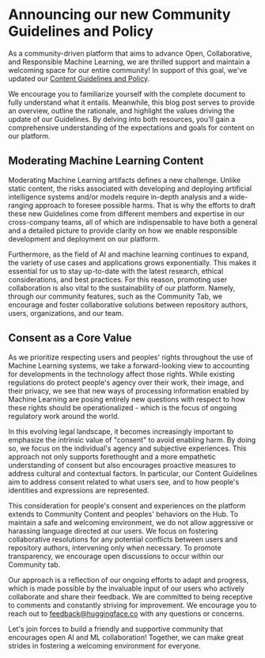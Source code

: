 # Announcing our new Community Guidelines and Policy

As a community-driven platform that aims to advance Open, Collaborative, and Responsible Machine Learning, we are thrilled support and maintain a welcoming space for our entire community! In support of this goal, we've updated our [Content Guidelines and Policy](https://huggingface.co/content-guidelines).

We encourage you to familiarize yourself with the complete document to fully understand what it entails. Meanwhile, this blog post serves to provide an overview, outline the rationale, and highlight the values driving the update of our Guidelines. By delving into both resources, you'll gain a comprehensive understanding of the expectations and goals for content on our platform.

## Moderating Machine Learning Content

Moderating Machine Learning artifacts defines a new challenge. Unlike static content, the risks associated with developing and deploying artificial intelligence systems and/or models require in-depth analysis and a wide-ranging approach to foresee possible harms. That is why the efforts to draft these new Guidelines come from different members and expertise in our cross-company teams, all of which are indispensable to have both a general and a detailed picture to provide clarity on how we enable responsible development and deployment on our platform.

Furthermore, as the field of AI and machine learning continues to expand, the variety of use cases and applications grows exponentially. This makes it essential for us to stay up-to-date with the latest research, ethical considerations, and best practices. For this reason, promoting user collaboration is also vital to the sustainability of our platform. Namely, through our community features, such as the Community Tab, we encourage and foster collaborative solutions between repository authors, users, organizations, and our team.

## Consent as a Core Value

As we prioritize respecting users and peoples' rights throughout the use of Machine Learning systems, we take a forward-looking view to accounting for developments in the technology affect those rights. While existing regulations do protect people's agency over their work, their image, and their privacy, we see that new ways of processing information enabled by Machine Learning are posing entirely new questions with respect to how these rights should be operationalized - which is the focus of ongoing regulatory work around the world.

In this evolving legal landscape, it becomes increasingly important to emphasize the intrinsic value of "consent" to avoid enabling harm. By doing so, we focus on the individual's agency and subjective experiences. This approach not only supports forethought and a more empathetic understanding of consent but also encourages proactive measures to address cultural and contextual factors. In particular, our Content Guidelines aim to address consent related to what users see, and to how people's identities and expressions are represented.

This consideration for people's consent and experiences on the platform extends to Community Content and peoples' behaviors on the Hub. To maintain a safe and welcoming environment, we do not allow aggressive or harassing language directed at our users. We focus on fostering collaborative resolutions for any potential conflicts between users and repository authors, intervening only when necessary. To promote transparency, we encourage open discussions to occur within our Community tab.

Our approach is a reflection of our ongoing efforts to adapt and progress, which is made possible by the invaluable input of our users who actively collaborate and share their feedback. We are committed to being receptive to comments and constantly striving for improvement. We encourage you to reach out to [feedback@huggingface.co](mailto:feedback@huggingface.Co) with any questions or concerns.

Let's join forces to build a friendly and supportive community that encourages open AI and ML collaboration! Together, we can make great strides in fostering a welcoming environment for everyone.
